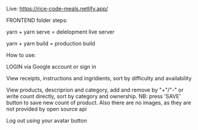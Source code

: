 Live: https://rice-code-meals.netlify.app/

FRONTEND folder steps:

yarn + yarn serve = delelopment live server

yarn + yarn build = production build

How to use:

LOGIN via Google account or sign in

View receipts, instructions and ingridients, sort by difficulty and availability

View products, descriprion and category, add and remove by "+"/"-" or write count directly, sort by category and ownership. NB: press 'SAVE' button to save new count of product. Also there are no images, as they are not provided by open source api

Log out using your avatar button
